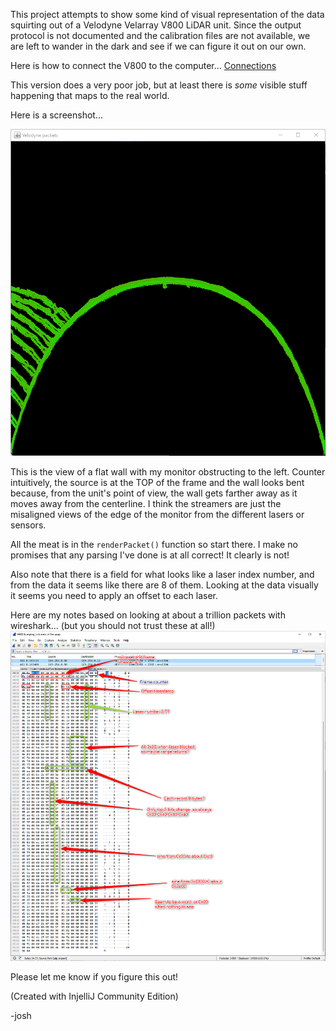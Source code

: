 This project attempts to show some kind of visual representation of the data squirting out of a Velodyne Velarray V800 LiDAR unit. Since the output protocol is not documented and the calibration files are not available, we are left to wander in the dark and see if we can figure it out on our own.

Here is how to connect the V800 to the computer...
[Connections](connection.MD)

This version does a very poor job, but at least there is *some* visible stuff happening that maps to the real world. 

Here is a screenshot...

![](screenshot.png)   

This is the view of a flat wall with my monitor obstructing to the left. Counter intuitively, the source is at the TOP of the frame and the wall looks bent because, from the unit's point of view, the wall gets farther away as it moves away from the centerline. I think the streamers are just the misaligned views of the edge of the monitor from the different lasers or sensors.

All the meat is in the `renderPacket()` function so start there. I make no promises that any parsing I've done is at all correct! It clearly is not! 

Also note that there is a field for what looks like a laser index number, and from the data it seems like there are 8 of them. Looking at the data visually it seems you need to apply an offset to each laser.

Here are my notes based on looking at about a trillion packets with wireshark... (but you should not trust these at all!)
![](packet_notes.png)

Please let me know if you figure this out!

(Created with InjelliJ Community Edition) 

-josh  

 
